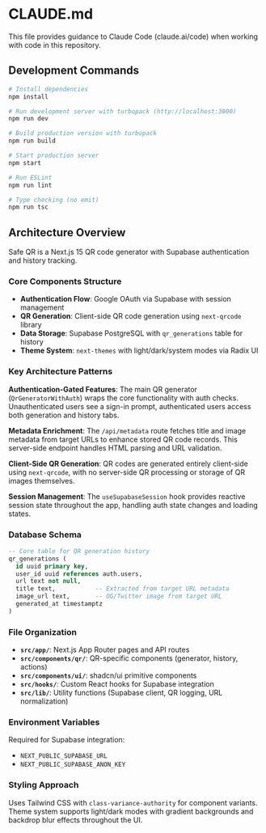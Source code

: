 # CLAUDE.md

This file provides guidance to Claude Code (claude.ai/code) when working with code in this repository.

## Development Commands

```bash
# Install dependencies
npm install

# Run development server with turbopack (http://localhost:3000)
npm run dev

# Build production version with turbopack
npm run build

# Start production server
npm start

# Run ESLint
npm run lint

# Type checking (no emit)
npm run tsc
```

## Architecture Overview

Safe QR is a Next.js 15 QR code generator with Supabase authentication and history tracking.

### Core Components Structure
- **Authentication Flow**: Google OAuth via Supabase with session management
- **QR Generation**: Client-side QR code generation using `next-qrcode` library
- **Data Storage**: Supabase PostgreSQL with `qr_generations` table for history
- **Theme System**: `next-themes` with light/dark/system modes via Radix UI

### Key Architecture Patterns

**Authentication-Gated Features**: The main QR generator (`QrGeneratorWithAuth`) wraps the core functionality with auth checks. Unauthenticated users see a sign-in prompt, authenticated users access both generation and history tabs.

**Metadata Enrichment**: The `/api/metadata` route fetches title and image metadata from target URLs to enhance stored QR code records. This server-side endpoint handles HTML parsing and URL validation.

**Client-Side QR Generation**: QR codes are generated entirely client-side using `next-qrcode`, with no server-side QR processing or storage of QR images themselves.

**Session Management**: The `useSupabaseSession` hook provides reactive session state throughout the app, handling auth state changes and loading states.

### Database Schema

```sql
-- Core table for QR generation history
qr_generations (
  id uuid primary key,
  user_id uuid references auth.users,
  url text not null,
  title text,           -- Extracted from target URL metadata
  image_url text,       -- OG/Twitter image from target URL  
  generated_at timestamptz
)
```

### File Organization

- **`src/app/`**: Next.js App Router pages and API routes
- **`src/components/qr/`**: QR-specific components (generator, history, actions)
- **`src/components/ui/`**: shadcn/ui primitive components
- **`src/hooks/`**: Custom React hooks for Supabase integration
- **`src/lib/`**: Utility functions (Supabase client, QR logging, URL normalization)

### Environment Variables

Required for Supabase integration:
- `NEXT_PUBLIC_SUPABASE_URL`
- `NEXT_PUBLIC_SUPABASE_ANON_KEY`

### Styling Approach

Uses Tailwind CSS with `class-variance-authority` for component variants. Theme system supports light/dark modes with gradient backgrounds and backdrop blur effects throughout the UI.